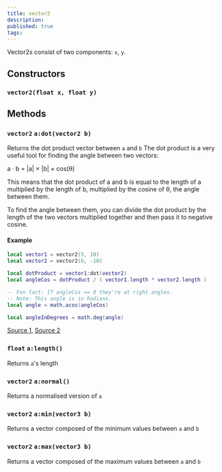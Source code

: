 ```yaml
---
title: vector2
description: 
published: true
tags: 
---
```


Vector2s consist of two components: `x`, `y`.

## Constructors

### `vector2(float x, float y)`

## Methods

### `vector2` `a:dot(vector2 b)`  

Returns the dot product vector between `a` and `b`
The dot product is a very useful tool for finding the angle between two vectors:

a · b = |a| × |b| × cos(θ)

This means that the dot product of a and b is equal to the length of a multiplied by the length of b, multiplied by the cosine of θ, the angle between them.

To find the angle between them, you can divide the dot product by the length of the two vectors multiplied together and then pass it to negative cosine.

#### Example

```lua
local vector1 = vector2(5, 10)
local vector2 = vector2(6, -10)

local dotProduct = vector1:dot(vector2)
local angleCos = dotProduct / ( vector1.length * vector2.length )

-- Fun fact: If angleCos == 0 they're at right angles.
-- Note: This angle is in Radians.
local angle = math.acos(angleCos)

local angleInDegrees = math.deg(angle)
```

[Source 1](https://en.wikipedia.org/wiki/Dot_product), [Source 2](https://www.mathsisfun.com/algebra/vectors-dot-product.html)

### `float` `a:length()`  

Returns `a`'s length

### `vector2` `a:normal()`  

Returns a normalised version of `a`

### `vector2` `a:min(vector3 b)`  

Returns a vector composed of the minimum values between `a` and `b`

### `vector2` `a:max(vector3 b)`  

Returns a vector composed of the maximum values between `a` and `b`
